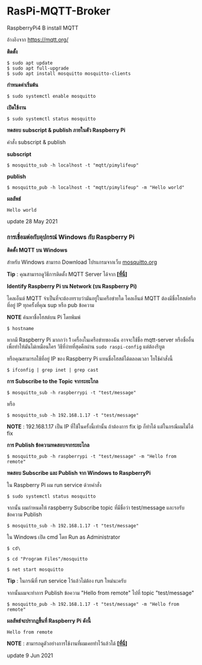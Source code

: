 # RasPi-MQTT-Broker
RaspberryPi4 B install MQTT 

อ้างอิงจาก https://mqtt.org/

**ติดตั้ง**
~~~
$ sudo apt update
$ sudo apt full-upgrade
$ sudo apt install mosquitto mosquitto-clients
~~~

**กำหนดค่าเริ่มต้น**
~~~
$ sudo systemctl enable mosquitto
~~~

**เปิดใช้งาน**
~~~
$ sudo systemctl status mosquitto
~~~

**ทดสอบ subscript & publish ภายในตัว Raspberry Pi**

คำสั่ง subscript & publish

**subscript**
~~~
$ mosquitto_sub -h localhost -t "mqtt/pimylifeup"
~~~

**publish**
~~~
$ mosquitto_pub -h localhost -t "mqtt/pimylifeup" -m "Hello world"
~~~

**ผลลัพธ์**
~~~
Hello world
~~~

update 28 May 2021

### การเชื่อมต่อกับอุปกรณ์ Windows กับ Raspberry Pi

**ติดตั้ง MQTT บน Windows**

สำหรับ Windows สามารถ Download โปรแกรมจากเว็บ [mosquitto.org](https://mosquitto.org/download/)

**Tip** : คุณสามารถดูวิธีการติดตั้ง MQTT Server ได้จาก **[[ที่นี่](https://www.youtube.com/watch?v=tzAVwksEEfY)]**

**Identify Raspberry Pi บน Network (บน Raspberry Pi)**

ไคลเอ็นต์ MQTT จำเป็นที่จะต้องทราบว่ามันอยู่ในเครือข่ายใด ไคลเอ็นต์ MQTT ต้องมีชื่อโฮสต์หรือที่อยู่ IP ทุกครั้งที่คุณ sup หรือ pub ข้อความ

**NOTE** ค้นหาชื่อโฮสต์บน Pi โดยพิมพ์

~~~
$ hostname
~~~

หากมี Raspberry Pi มากกว่า 1 เครื่องในเครือข่ายของฉัน อาจจะใช้ชื่อ mqtt-server หรือชื่ออื่นเพื่อทำให้มันไม่เหมือนใคร วิธีที่ง่ายที่สุดคือผ่าน `sudo raspi-config` แต่ต้องรีบูต

หรือคุณสามารถใช้ที่อยู่ IP ของ Raspberry Pi แทนชื่อโฮสต์ได้ตลอดเวลา โยใช้คำสั่งนี้

~~~
$ ifconfig | grep inet | grep cast
~~~

**การ Subscribe to the Topic จากระยะไกล**

~~~
$ mosquitto_sub -h raspberrypi -t "test/message"
~~~

หรือ

~~~
$ mosquitto_sub -h 192.168.1.17 -t "test/message" 
~~~

**NOTE** : 192.168.1.17 เป็น IP ที่ใช้ในครั้งนี้เท่านั้น ถ้าต้องการ fix ip ก็ทำได้ แต่ในกรณีผมไม่ได้ fix

**การ Publish ข้อความทดสอบจากระยะไกล**

~~~
$ mosquitto_pub -h raspberrypi -t "test/message" -m "Hello from remote"
~~~

**ทดสอบ Subscribe และ Publish จาก Windows to RaspberryPi**

ใน Raspberry Pi ผม run service ด้วยคำสั่ง

~~~
$ sudo systemctl status mosquitto
~~~

จากนั้น ผมกำหนดให้ raspberry Subscribe topic ที่มีชื่อว่า test/message และรอรับข้อความ Publish

~~~
$ mosquitto_sub -h 192.168.1.17 -t "test/message"
~~~

ใน Windows เปิด cmd โดย Run as Administrator 

~~~
$ cd\

$ cd "Program Files"/mosquitto

$ net start mosquitto
~~~

**Tip** : ในกรณีที่ run service ไว้แล้วไม่ต้อง run ใหม่นะครับ

จากนั้นผมจะทำการ Publish ข้อความ "Hello from remote" ไปที่ topic "test/message"

~~~
$ mosquitto_pub -h 192.168.1.17 -t "test/message" -m "Hello from remote"
~~~

**ผลลัพธ์จะปรากฎขึ้นที่ Raspberry Pi ดังนี้**
~~~
Hello from remote
~~~

**NOTE** : สามารถดูตัวอย่างการใช้งานที่ผมเคยทำไว้แล้วได้ **[[ที่นี่](https://www.youtube.com/watch?v=we_bRC2Z_-I&t=71s)]**

update 9 Jun 2021

